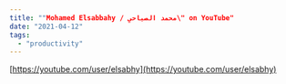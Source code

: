 ```yaml
---
title: ""Mohamed Elsabbahy / محمد الصباحي\" on YouTube"
date: "2021-04-12"
tags: 
  - "productivity"
---
```


[https://youtube.com/user/elsabhy](https://youtube.com/user/elsabhy)

